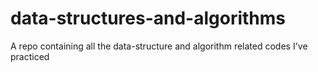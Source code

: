 # data-structures-and-algorithms
A repo containing all the data-structure and algorithm related codes I've practiced
